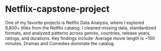 # Netflix-capstone-project
One of my favorite projects is Netflix Data Analysis, where I explored 8,800+ titles from the Netflix catalog. I cleaned missing data, standardized formats, and analyzed patterns across genres, countries, release years, ratings, and durations. Key findings include:  Average movie length is ~100 minutes.  Dramas and Comedies dominate the catalog. 
